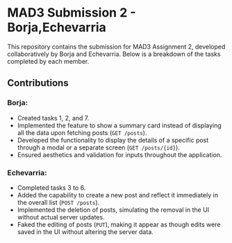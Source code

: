 # MAD3 Submission 2 - Borja,Echevarria

This repository contains the submission for MAD3 Assignment 2, developed collaboratively by Borja and Echevarria. Below is a breakdown of the tasks completed by each member.

## Contributions

### Borja:
- Created tasks 1, 2, and 7.
- Implemented the feature to show a summary card instead of displaying all the data upon fetching posts (`GET /posts`).
- Developed the functionality to display the details of a specific post through a modal or a separate screen (`GET /posts/{id}`).
- Ensured aesthetics and validation for inputs throughout the application.

### Echevarria:
- Completed tasks 3 to 6.
- Added the capability to create a new post and reflect it immediately in the overall list (`POST /posts`).
- Implemented the deletion of posts, simulating the removal in the UI without actual server updates.
- Faked the editing of posts (`PUT`), making it appear as though edits were saved in the UI without altering the server data.
